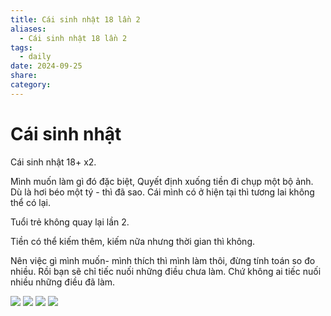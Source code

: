```yaml
---
title: Cái sinh nhật 18 lần 2
aliases:
  - Cái sinh nhật 18 lần 2
tags:
  - daily
date: 2024-09-25
share: 
category:
---
```

# Cái sinh nhật

Cái sinh nhật 18+ x2.

Mình muốn làm gì đó đặc biệt, Quyết định xuống tiền đi chụp một bộ ảnh. 
Dù là hơi béo một tý - thì đã sao.
Cái mình có ở hiện tại thì tương lai không thể có lại.

Tuổi trẻ không quay lại lần 2.

Tiền có thể kiếm thêm, kiếm nữa nhưng thời gian thì không.

Nên việc gì mình muốn- mình thích thì mình làm thôi, đừng tính toán so đo nhiều. Rồi bạn sẽ chỉ tiếc nuối những điều chưa làm. Chứ không ai tiếc nuối nhiều những điều đã làm.

![](https://i.imgur.com/czIbXlJ.png)
![](https://i.imgur.com/BIt26hq.png)
![](https://i.imgur.com/WdAARxn.png)
![](https://i.imgur.com/e8Vmxpz.png)